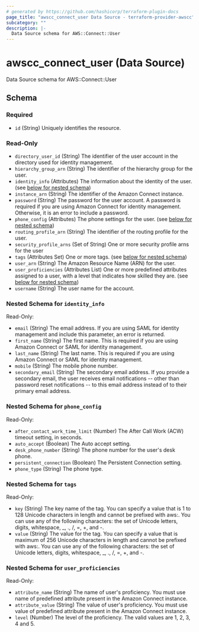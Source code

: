 ```yaml
---
# generated by https://github.com/hashicorp/terraform-plugin-docs
page_title: "awscc_connect_user Data Source - terraform-provider-awscc"
subcategory: ""
description: |-
  Data Source schema for AWS::Connect::User
---
```


# awscc_connect_user (Data Source)

Data Source schema for AWS::Connect::User



<!-- schema generated by tfplugindocs -->
## Schema

### Required

- `id` (String) Uniquely identifies the resource.

### Read-Only

- `directory_user_id` (String) The identifier of the user account in the directory used for identity management.
- `hierarchy_group_arn` (String) The identifier of the hierarchy group for the user.
- `identity_info` (Attributes) The information about the identity of the user. (see [below for nested schema](#nestedatt--identity_info))
- `instance_arn` (String) The identifier of the Amazon Connect instance.
- `password` (String) The password for the user account. A password is required if you are using Amazon Connect for identity management. Otherwise, it is an error to include a password.
- `phone_config` (Attributes) The phone settings for the user. (see [below for nested schema](#nestedatt--phone_config))
- `routing_profile_arn` (String) The identifier of the routing profile for the user.
- `security_profile_arns` (Set of String) One or more security profile arns for the user
- `tags` (Attributes Set) One or more tags. (see [below for nested schema](#nestedatt--tags))
- `user_arn` (String) The Amazon Resource Name (ARN) for the user.
- `user_proficiencies` (Attributes List) One or more predefined attributes assigned to a user, with a level that indicates how skilled they are. (see [below for nested schema](#nestedatt--user_proficiencies))
- `username` (String) The user name for the account.

<a id="nestedatt--identity_info"></a>
### Nested Schema for `identity_info`

Read-Only:

- `email` (String) The email address. If you are using SAML for identity management and include this parameter, an error is returned.
- `first_name` (String) The first name. This is required if you are using Amazon Connect or SAML for identity management.
- `last_name` (String) The last name. This is required if you are using Amazon Connect or SAML for identity management.
- `mobile` (String) The mobile phone number.
- `secondary_email` (String) The secondary email address. If you provide a secondary email, the user receives email notifications -- other than password reset notifications -- to this email address instead of to their primary email address.


<a id="nestedatt--phone_config"></a>
### Nested Schema for `phone_config`

Read-Only:

- `after_contact_work_time_limit` (Number) The After Call Work (ACW) timeout setting, in seconds.
- `auto_accept` (Boolean) The Auto accept setting.
- `desk_phone_number` (String) The phone number for the user's desk phone.
- `persistent_connection` (Boolean) The Persistent Connection setting.
- `phone_type` (String) The phone type.


<a id="nestedatt--tags"></a>
### Nested Schema for `tags`

Read-Only:

- `key` (String) The key name of the tag. You can specify a value that is 1 to 128 Unicode characters in length and cannot be prefixed with aws:. You can use any of the following characters: the set of Unicode letters, digits, whitespace, _, ., /, =, +, and -.
- `value` (String) The value for the tag. You can specify a value that is maximum of 256 Unicode characters in length and cannot be prefixed with aws:. You can use any of the following characters: the set of Unicode letters, digits, whitespace, _, ., /, =, +, and -.


<a id="nestedatt--user_proficiencies"></a>
### Nested Schema for `user_proficiencies`

Read-Only:

- `attribute_name` (String) The name of user's proficiency. You must use name of predefined attribute present in the Amazon Connect instance.
- `attribute_value` (String) The value of user's proficiency. You must use value of predefined attribute present in the Amazon Connect instance.
- `level` (Number) The level of the proficiency. The valid values are 1, 2, 3, 4 and 5.
